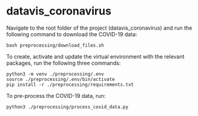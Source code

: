 # datavis_coronavirus

Navigate to the root folder of the project (datavis_coronavirus)
and run the following command to download the COVID-19 data:

```
bash preprocessing/download_files.sh
```

To create, activate and update the virtual environment with the relevant packages,
run the following three commands:
```
python3 -m venv ./preprocessing/.env
source ./preprocessing/.env/bin/activate
pip install -r ./preprocessing/requirements.txt
```

To pre-process the COVID-19 data, run:
```
python3 ./preprocessing/process_covid_data.py
```

